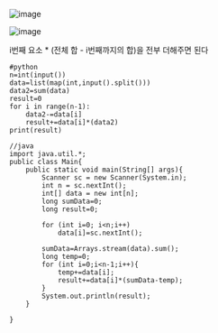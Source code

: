 ![image](https://github.com/kdfasdf/TIL/assets/96770726/24b04ae7-eff4-4fce-a35c-66e073f769bb)

![image](https://github.com/kdfasdf/TIL/assets/96770726/48477a67-2f8c-44a9-9a9c-3d9dd48c4a93)

i번째 요소 * (전체 합 - i번째까지의 합)을 전부 더해주면 된다
```
#python
n=int(input())
data=list(map(int,input().split()))
data2=sum(data)
result=0
for i in range(n-1):
    data2-=data[i]
    result+=data[i]*(data2)
print(result)
```

```
//java
import java.util.*;
public class Main{
    public static void main(String[] args){
        Scanner sc = new Scanner(System.in);
        int n = sc.nextInt();
        int[] data = new int[n];
        long sumData=0;
        long result=0;

        for (int i=0; i<n;i++)
            data[i]=sc.nextInt();

        sumData=Arrays.stream(data).sum();
        long temp=0;
        for (int i=0;i<n-1;i++){
            temp+=data[i];
            result+=data[i]*(sumData-temp);
        }
        System.out.println(result);
    }

}
```
